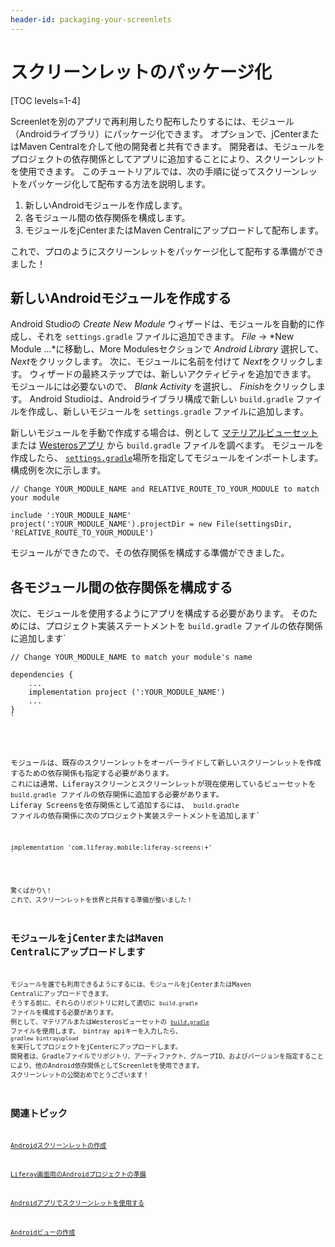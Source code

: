 ```yaml
---
header-id: packaging-your-screenlets
---
```


# スクリーンレットのパッケージ化

[TOC levels=1-4]

Screenletを別のアプリで再利用したり配布したりするには、モジュール（Androidライブラリ）にパッケージ化できます。 オプションで、jCenterまたはMaven Centralを介して他の開発者と共有できます。 開発者は、モジュールをプロジェクトの依存関係としてアプリに追加することにより、スクリーンレットを使用できます。 このチュートリアルでは、次の手順に従ってスクリーンレットをパッケージ化して配布する方法を説明します。

1.  新しいAndroidモジュールを作成します。
2.  各モジュール間の依存関係を構成します。
3.  モジュールをjCenterまたはMaven Centralにアップロードして配布します。

これで、プロのようにスクリーンレットをパッケージ化して配布する準備ができました！

## 新しいAndroidモジュールを作成する

Android Studioの *Create New Module* ウィザードは、モジュールを自動的に作成し、それを `settings.gradle` ファイルに追加できます。 *File* → *New Module ...*に移動し、More Modulesセクションで *Android Library* 選択して、 *Next*をクリックします。 次に、モジュールに名前を付けて *Next*をクリックします。 ウィザードの最終ステップでは、新しいアクティビティを追加できます。 モジュールには必要ないので、 *Blank Activity* を選択し、 *Finish*をクリックします。 Android Studioは、Androidライブラリ構成で新しい `build.gradle` ファイルを作成し、新しいモジュールを `settings.gradle` ファイルに追加します。

新しいモジュールを手動で作成する場合は、例として [マテリアルビューセット](https://github.com/liferay/liferay-screens/blob/master/android/viewsets/material/build.gradle) または [Westerosアプリ](https://github.com/liferay/liferay-screens/blob/master/android/viewsets/westeros/build.gradle) から `build.gradle` ファイルを調べます。 モジュールを作成したら、 [`settings.gradle`](https://github.com/liferay/liferay-screens/blob/master/android/samples/test-app/settings.gradle)場所を指定してモジュールをインポートします。 構成例を次に示します。

    // Change YOUR_MODULE_NAME and RELATIVE_ROUTE_TO_YOUR_MODULE to match your module
    
    include ':YOUR_MODULE_NAME'
    project(':YOUR_MODULE_NAME').projectDir = new File(settingsDir, 'RELATIVE_ROUTE_TO_YOUR_MODULE')

モジュールができたので、その依存関係を構成する準備ができました。

## 各モジュール間の依存関係を構成する

次に、モジュールを使用するようにアプリを構成する必要があります。 そのためには、プロジェクト実装ステートメントを `build.gradle` ファイルの依存関係に追加します`</p>

<pre><code>// Change YOUR_MODULE_NAME to match your module's name

dependencies {
    ...
    implementation project (':YOUR_MODULE_NAME')
    ...
}
`</pre>

モジュールは、既存のスクリーンレットをオーバーライドして新しいスクリーンレットを作成するための依存関係も指定する必要があります。 これには通常、Liferayスクリーンとスクリーンレットが現在使用しているビューセットを `build.gradle` ファイルの依存関係に追加する必要があります。 Liferay Screensを依存関係として追加するには、 `build.gradle` ファイルの依存関係に次のプロジェクト実装ステートメントを追加します`</p>

<pre><code>implementation 'com.liferay.mobile:liferay-screens:+'
`</pre>

驚くばかり\！ これで、スクリーンレットを世界と共有する準備が整いました！

## モジュールをjCenterまたはMaven Centralにアップロードします

モジュールを誰でも利用できるようにするには、モジュールをjCenterまたはMaven Centralにアップロードできます。 そうする前に、それらのリポジトリに対して適切に `build.gradle` ファイルを構成する必要があります。 例として、マテリアルまたはWesterosビューセットの [`build.gradle`](https://github.com/liferay/liferay-screens/blob/master/android/viewsets/westeros/build.gradle) ファイルを使用します。 bintray apiキーを入力したら、 `gradlew bintrayupload` を実行してプロジェクトをjCenterにアップロードします。 開発者は、Gradleファイルでリポジトリ、アーティファクト、グループID、およびバージョンを指定することにより、他のAndroid依存関係としてScreenletを使用できます。 スクリーンレットの公開おめでとうございます！

## 関連トピック

[Androidスクリーンレットの作成](/docs/7-1/tutorials/-/knowledge_base/t/creating-android-screenlets)

[Liferay画面用のAndroidプロジェクトの準備](/docs/7-1/tutorials/-/knowledge_base/t/preparing-android-projects-for-liferay-screens)

[Androidアプリでスクリーンレットを使用する](/docs/7-1/tutorials/-/knowledge_base/t/using-screenlets-in-android-apps)

[Androidビューの作成](/docs/7-1/tutorials/-/knowledge_base/t/creating-android-views)
